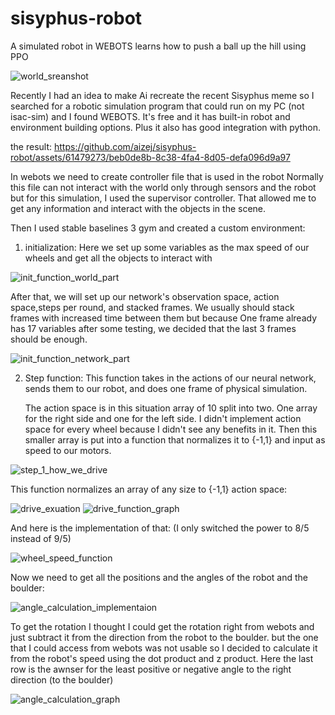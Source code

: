 # sisyphus-robot
A simulated robot in WEBOTS learns how to push a ball up the hill using PPO

![world_sreanshot](https://github.com/aizej/sisyphus-robot/assets/61479273/5afdc343-01af-429f-a3c0-1eeea04d99d2)

Recently I had an idea to make Ai recreate the recent Sisyphus meme so I searched for a robotic simulation program that could run on my PC (not isac-sim) and I found WEBOTS.
It's free and it has built-in robot and environment building options. Plus it also has good integration with python.

the result:
https://github.com/aizej/sisyphus-robot/assets/61479273/beb0de8b-8c38-4fa4-8d05-defa096d9a97



In webots we need to create controller file that is used in the robot Normally this file can not interact with the world only through sensors and the robot but for this simulation, I used the supervisor controller. That allowed me to get any information and interact with the objects in the scene.

Then I used stable baselines 3 gym and created a custom environment:
1) initialization:
  Here we set up some variables as the max speed of our wheels and get all the objects to interact with

![init_function_world_part](https://github.com/aizej/sisyphus-robot/assets/61479273/c9f23292-2eb6-448e-ac71-f46141767040)

  After that, we will set up our network's observation space, action space,steps per round, and stacked frames.
  We usually should stack frames with increased time between them but because One frame already has 17 variables after some testing, we decided that the last 3 frames should be enough.
  
![init_function_network_part](https://github.com/aizej/sisyphus-robot/assets/61479273/51eeddd8-dd9e-42df-b77a-5d89506607b7)


2) Step function:
   This function takes in the actions of our neural network, sends them to our robot, and does one frame of physical simulation.
   
   The action space is in this situation array of 10 split into two.
   One array for the right side and one for the left side.
   I didn't implement action space for every wheel because I didn't see any benefits in it.
   Then this smaller array is put into a function that normalizes it to {-1,1}
   and input as speed to our motors.

![step_1_how_we_drive](https://github.com/aizej/sisyphus-robot/assets/61479273/6eec7a6a-cb8d-48ff-8865-e53c40c5e328)


  This function normalizes an array of any size to  {-1,1} action space:


![drive_exuation](https://github.com/aizej/sisyphus-robot/assets/61479273/2ddae8c0-157e-4b6d-86d2-366e50fd451b)
![drive_function_graph](https://github.com/aizej/sisyphus-robot/assets/61479273/323cb82a-e95b-4c04-b9d2-ddac8041fa14)


  And here is the implementation of that:
  (I only switched the power to 8/5 instead of 9/5)

![wheel_speed_function](https://github.com/aizej/sisyphus-robot/assets/61479273/9b16fd02-8ac2-4bf3-a9d4-095c6fe57209)

 Now we need to get all the positions and the angles of the robot and the boulder:

 ![angle_calculation_implementaion](https://github.com/aizej/sisyphus-robot/assets/61479273/2c11ce1e-73d1-43de-a4e2-9710938a9675)


To get the rotation I thought I could get the rotation right from webots and just subtract it from the direction from the robot to the boulder.
but the one that I could access from webots was not usable so I decided to calculate it from the robot's speed using the dot product and z product.
Here the last row is the awnser for the least positive or negative angle to the right direction (to the boulder)

![angle_calculation_graph](https://github.com/aizej/sisyphus-robot/assets/61479273/7af3c3b2-18fe-42bf-a84c-b74ab8022244)





